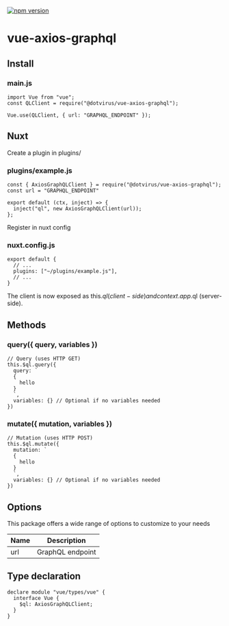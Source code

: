 [![npm version](https://badge.fury.io/js/%40dotvirus%2Fvue-axios-graphql.svg)](https://badge.fury.io/js/%40dotvirus%2Fvue-axios-graphql)

# vue-axios-graphql

## Install

### main.js

```
import Vue from "vue";
const QLClient = require("@dotvirus/vue-axios-graphql");

Vue.use(QLClient, { url: "GRAPHQL_ENDPOINT" });
```

## Nuxt

Create a plugin in plugins/

### plugins/example.js

```
const { AxiosGraphQLClient } = require("@dotvirus/vue-axios-graphql");
const url = "GRAPHQL_ENDPOINT"

export default (ctx, inject) => {
  inject("ql", new AxiosGraphQLClient(url));
};
```

Register in nuxt config 

### nuxt.config.js
```
export default {
  // ...
  plugins: ["~/plugins/example.js"],
  // ...
}
```

The client is now exposed as this.$ql (client-side) and context.app.$ql (server-side).

## Methods

### query({ query, variables })

```
// Query (uses HTTP GET)
this.$ql.query({
  query: `
  {
    hello
  }
  `,
  variables: {} // Optional if no variables needed
})
```

### mutate({ mutation, variables })

```
// Mutation (uses HTTP POST)
this.$ql.mutate({
  mutation: `
  {
    hello
  }
  `,
  variables: {} // Optional if no variables needed
})
```

## Options

This package offers a wide range of options to customize to your needs

| Name | Description      |
| ---- | ---------------- |
| url  | GraphQL endpoint |

## Type declaration

```
declare module "vue/types/vue" {
  interface Vue {
    $ql: AxiosGraphQLClient;
  }
}
```

